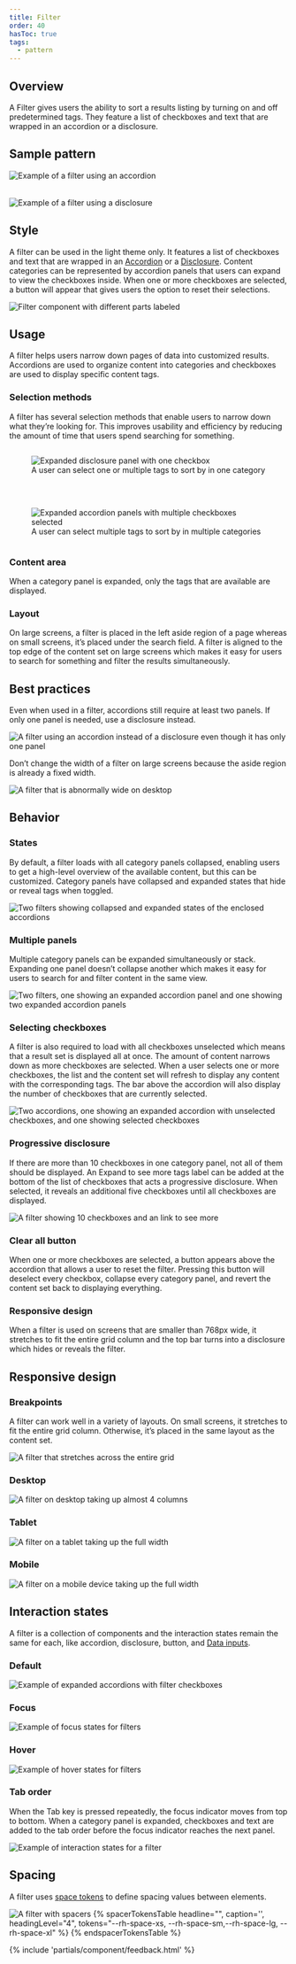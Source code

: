 ```yaml
---
title: Filter
order: 40
hasToc: true
tags:
  - pattern
---
```


<link rel="stylesheet" href="{{ '/assets/packages/@rhds/elements/elements/rh-table/rh-table-lightdom.css' | url }}">
<link rel="stylesheet" href="{{ '/styles/samp.css' | url }}">

<style>
  .grid {
    display: grid;
    grid-template-columns: 1fr;
    gap: var(--rh-space-2xl, 32px);
  }

  @container container (min-width: 567px) {
    .grid {
      grid-template-columns: 1fr 1fr;
    }
  }
</style>

## Overview

A Filter gives users the ability to sort a results listing by turning on and off predetermined tags. They feature a list of checkboxes and text that are wrapped in an accordion or a disclosure.

## Sample pattern

<div class="grid">
  <uxdot-example width-adjustment="300px">
    <img src="{{ './filter-sample-1.svg' | url }}" alt="Example of a filter using an accordion">
  </uxdot-example>

  <uxdot-example width-adjustment="300px">
    <img src="{{ './filter-sample-2.svg' | url }}" alt="Example of a filter using a disclosure">
  </uxdot-example>

</div>

## Style
    
A filter can be used in the light theme only. It features a list of checkboxes and text that are wrapped in an [Accordion](../accordion) or a [Disclosure](../disclosure). Content categories can be represented by accordion panels that users can expand to view the checkboxes inside. When one or more checkboxes are selected, a button will appear that gives users the option to reset their selections.

<uxdot-example width-adjustment="600px">
  <img src="{{ './filter-style-1.svg' | url }}" alt="Filter component with different parts labeled">
</uxdot-example>


## Usage

A filter helps users narrow down pages of data into customized results. Accordions are used to organize content into categories and checkboxes are used to display specific content tags.


### Selection methods
  
A filter has several selection methods that enable users to narrow down what they’re looking for. This improves usability and efficiency by reducing the amount of time that users spend searching for something.

<div class="grid">
  <figure>
    <uxdot-example width-adjustment="300px">
      <img src="{{ './filter-usage-1.svg' | url }}" alt="Expanded disclosure panel with one checkbox">
    </uxdot-example>
    <figcaption>A user can select one or multiple tags to sort by in one category</figcaption>
  </figure>
  <figure>
    <uxdot-example width-adjustment="300px">
      <img src="{{ './filter-usage-2.svg' | url }}" alt="Expanded accordion panels with multiple checkboxes selected">
    </uxdot-example>
    <figcaption>A user can select multiple tags to sort by in multiple categories</figcaption>
  </figure>
</div>


### Content area
  
When a category panel is expanded, only the tags that are available are displayed.


### Layout
  
On large screens, a filter is placed in the left aside region of a page whereas on small screens, it’s placed under the search field. A filter is aligned to the top edge of the content set on large screens which makes it easy for users to search for something and filter the results simultaneously.


## Best practices
  
Even when used in a filter, accordions still require at least two panels. If only one panel is needed, use a disclosure instead.

<uxdot-example width-adjustment="300px">
  <img src="{{ './filter-best-practices-1.svg' | url }}" alt="A filter using an accordion instead of a disclosure even though it has only one panel">
</uxdot-example>
  
Don’t change the width of a filter on large screens because the aside region is already a fixed width.

<uxdot-example width-adjustment="555px" danger>
  <img src="{{ './filter-best-practices-2.svg' | url }}" alt="A filter that is abnormally wide on desktop">
</uxdot-example>


## Behavior

### States
  
By default, a filter loads with all category panels collapsed, enabling users to get a high-level overview of the available content, but this can be customized. Category panels have collapsed and expanded states that hide or reveal tags when toggled.

<uxdot-example width-adjustment="664px" variant="full" alignment="left" no-border>
  <img src="{{ './filter-behavior-1.svg' | url }}" alt="Two filters showing collapsed and expanded states of the enclosed accordions">
</uxdot-example>


### Multiple panels
  
Multiple category panels can be expanded simultaneously or stack. Expanding one panel doesn’t collapse another which makes it easy for users to search for and filter content in the same view.

<uxdot-example width-adjustment="664px" variant="full" alignment="left" no-border>
  <img src="{{ './filter-behavior-2.svg' | url }}" alt="Two filters, one showing an expanded accordion panel and one showing two expanded accordion panels">
</uxdot-example>


### Selecting checkboxes
  
A filter is also required to load with all checkboxes unselected which means that a result set is displayed all at once. The amount of content narrows down as more checkboxes are selected. When a user selects one or more checkboxes, the list and the content set will refresh to display any content with the corresponding tags. The bar above the accordion will also display the number of checkboxes that are currently selected.

<uxdot-example width-adjustment="664px" variant="full" alignment="left" no-border>
  <img src="{{ './filter-behavior-3.svg' | url }}" alt="Two accordions, one showing an expanded accordion with unselected checkboxes, and one showing selected checkboxes">
</uxdot-example>


### Progressive disclosure
  
If there are more than 10 checkboxes in one category panel, not all of them should be displayed. An Expand to see more tags label can be added at the bottom of the list of checkboxes that acts a progressive disclosure. When selected, it reveals an additional five checkboxes until all checkboxes are displayed.

<uxdot-example width-adjustment="300px" variant="full" alignment="left" no-border>
  <img src="{{ './filter-behavior-4.svg' | url }}" alt="A filter showing 10 checkboxes and an link to see more">
</uxdot-example>


### Clear all button
  
When one or more checkboxes are selected, a button appears above the accordion that allows a user to reset the filter. Pressing this button will deselect every checkbox, collapse every category panel, and revert the content set back to displaying everything.

### Responsive design
  
When a filter is used on screens that are smaller than 768px wide, it stretches to fit the entire grid column and the top bar turns into a disclosure which hides or reveals the filter.

## Responsive design

### Breakpoints
  
A filter can work well in a variety of layouts. On small screens, it stretches to fit the entire grid column. Otherwise, it’s placed in the same layout as the content set.

<uxdot-example width-adjustment="708px" variant="full" alignment="left" no-border>
  <img src="{{ './filter-responsive-1.svg' | url }}" alt="A filter that stretches across the entire grid">
</uxdot-example>


### Desktop

<uxdot-example width-adjustment="1000px" variant="full" alignment="left" no-border>
  <img src="{{ './filter-responsive-2.svg' | url }}" alt="A filter on desktop taking up almost 4 columns">
</uxdot-example>

### Tablet

<uxdot-example width-adjustment="768px" variant="full" alignment="left" no-border>
  <img src="{{ './filter-responsive-3.svg' | url }}" alt="A filter on a tablet taking up the full width">
</uxdot-example>

### Mobile

<uxdot-example width-adjustment="360px" variant="full" alignment="left" no-border>
  <img src="{{ './filter-responsive-4.svg' | url }}" alt="A filter on a mobile device taking up the full width">
</uxdot-example>


## Interaction states

A filter is a collection of components and the interaction states remain the same for each, like accordion, disclosure, button, and [Data inputs](../form).

### Default

<uxdot-example width-adjustment="664px" variant="full" alignment="left" no-border>
  <img src="{{ './filter-interaction-1.svg' | url }}" alt="Example of expanded accordions with filter checkboxes">
</uxdot-example>


### Focus

<uxdot-example width-adjustment="664px" variant="full" alignment="left" no-border>
  <img src="{{ './filter-interaction-2.svg' | url }}" alt="Example of focus states for filters">
</uxdot-example>


### Hover

<uxdot-example width-adjustment="664px" variant="full" alignment="left" no-border>
  <img src="{{ './filter-interaction-3.svg' | url }}" alt="Example of hover states for filters">
</uxdot-example>


### Tab order
  
When the Tab key is pressed repeatedly, the focus indicator moves from top to bottom. When a category panel is expanded, checkboxes and text are added to the tab order before the focus indicator reaches the next panel.

<uxdot-example width-adjustment="664px" variant="full" alignment="left" no-border>
  <img src="{{ './filter-interaction-4.svg' | url }}" alt="Example of interaction states for a filter">
</uxdot-example>


## Spacing

A filter uses [space tokens](/tokens/space/) to define spacing 
values between elements.


<uxdot-example width-adjustment="664px">
  <img src="{{ './filter-spacing-1.svg' | url }}" alt="A filter with spacers">
</uxdot-example>

<rh-table>
{% spacerTokensTable 
  headline="",
  caption='',
  headingLevel="4",
  tokens="--rh-space-xs, --rh-space-sm,--rh-space-lg, --rh-space-xl" %}
{% endspacerTokensTable %}
</rh-table>


{% include 'partials/component/feedback.html' %}